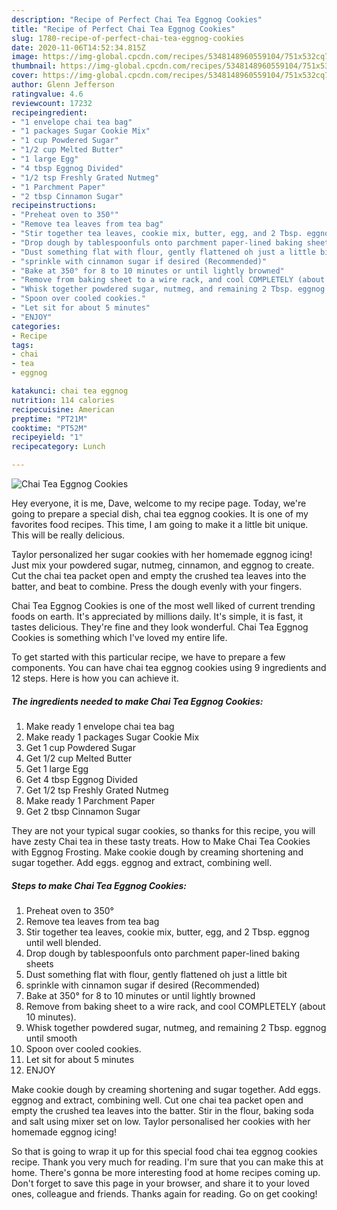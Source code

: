 ```yaml
---
description: "Recipe of Perfect Chai Tea Eggnog Cookies"
title: "Recipe of Perfect Chai Tea Eggnog Cookies"
slug: 1780-recipe-of-perfect-chai-tea-eggnog-cookies
date: 2020-11-06T14:52:34.815Z
image: https://img-global.cpcdn.com/recipes/5348148960559104/751x532cq70/chai-tea-eggnog-cookies-recipe-main-photo.jpg
thumbnail: https://img-global.cpcdn.com/recipes/5348148960559104/751x532cq70/chai-tea-eggnog-cookies-recipe-main-photo.jpg
cover: https://img-global.cpcdn.com/recipes/5348148960559104/751x532cq70/chai-tea-eggnog-cookies-recipe-main-photo.jpg
author: Glenn Jefferson
ratingvalue: 4.6
reviewcount: 17232
recipeingredient:
- "1 envelope chai tea bag"
- "1 packages Sugar Cookie Mix"
- "1 cup Powdered Sugar"
- "1/2 cup Melted Butter"
- "1 large Egg"
- "4 tbsp Eggnog Divided"
- "1/2 tsp Freshly Grated Nutmeg"
- "1 Parchment Paper"
- "2 tbsp Cinnamon Sugar"
recipeinstructions:
- "Preheat oven to 350°"
- "Remove tea leaves from tea bag"
- "Stir together tea leaves, cookie mix, butter, egg, and 2 Tbsp. eggnog until well blended."
- "Drop dough by tablespoonfuls onto parchment paper-lined baking sheets"
- "Dust something flat with flour, gently flattened oh just a little bit"
- "sprinkle with cinnamon sugar if desired (Recommended)"
- "Bake at 350° for 8 to 10 minutes or until lightly browned"
- "Remove from baking sheet to a wire rack, and cool COMPLETELY (about 10 minutes)."
- "Whisk together powdered sugar, nutmeg, and remaining 2 Tbsp. eggnog until smooth"
- "Spoon over cooled cookies."
- "Let sit for about 5 minutes"
- "ENJOY"
categories:
- Recipe
tags:
- chai
- tea
- eggnog

katakunci: chai tea eggnog 
nutrition: 114 calories
recipecuisine: American
preptime: "PT21M"
cooktime: "PT52M"
recipeyield: "1"
recipecategory: Lunch

---
```



![Chai Tea Eggnog Cookies](https://img-global.cpcdn.com/recipes/5348148960559104/751x532cq70/chai-tea-eggnog-cookies-recipe-main-photo.jpg)

Hey everyone, it is me, Dave, welcome to my recipe page. Today, we're going to prepare a special dish, chai tea eggnog cookies. It is one of my favorites food recipes. This time, I am going to make it a little bit unique. This will be really delicious.

Taylor personalized her sugar cookies with her homemade eggnog icing! Just mix your powdered sugar, nutmeg, cinnamon, and eggnog to create. Cut the chai tea packet open and empty the crushed tea leaves into the batter, and beat to combine. Press the dough evenly with your fingers.

Chai Tea Eggnog Cookies is one of the most well liked of current trending foods on earth. It's appreciated by millions daily. It's simple, it is fast, it tastes delicious. They're fine and they look wonderful. Chai Tea Eggnog Cookies is something which I've loved my entire life.


To get started with this particular recipe, we have to prepare a few components. You can have chai tea eggnog cookies using 9 ingredients and 12 steps. Here is how you can achieve it.

<!--inarticleads1-->

##### The ingredients needed to make Chai Tea Eggnog Cookies:

1. Make ready 1 envelope chai tea bag
1. Make ready 1 packages Sugar Cookie Mix
1. Get 1 cup Powdered Sugar
1. Get 1/2 cup Melted Butter
1. Get 1 large Egg
1. Get 4 tbsp Eggnog Divided
1. Get 1/2 tsp Freshly Grated Nutmeg
1. Make ready 1 Parchment Paper
1. Get 2 tbsp Cinnamon Sugar


They are not your typical sugar cookies, so thanks for this recipe, you will have zesty Chai tea in these tasty treats. How to Make Chai Tea Cookies with Eggnog Frosting. Make cookie dough by creaming shortening and sugar together. Add eggs. eggnog and extract, combining well. 

<!--inarticleads2-->

##### Steps to make Chai Tea Eggnog Cookies:

1. Preheat oven to 350°
1. Remove tea leaves from tea bag
1. Stir together tea leaves, cookie mix, butter, egg, and 2 Tbsp. eggnog until well blended.
1. Drop dough by tablespoonfuls onto parchment paper-lined baking sheets
1. Dust something flat with flour, gently flattened oh just a little bit
1. sprinkle with cinnamon sugar if desired (Recommended)
1. Bake at 350° for 8 to 10 minutes or until lightly browned
1. Remove from baking sheet to a wire rack, and cool COMPLETELY (about 10 minutes).
1. Whisk together powdered sugar, nutmeg, and remaining 2 Tbsp. eggnog until smooth
1. Spoon over cooled cookies.
1. Let sit for about 5 minutes
1. ENJOY


Make cookie dough by creaming shortening and sugar together. Add eggs. eggnog and extract, combining well. Cut one chai tea packet open and empty the crushed tea leaves into the batter. Stir in the flour, baking soda and salt using mixer set on low. Taylor personalised her cookies with her homemade eggnog icing! 

So that is going to wrap it up for this special food chai tea eggnog cookies recipe. Thank you very much for reading. I'm sure that you can make this at home. There's gonna be more interesting food at home recipes coming up. Don't forget to save this page in your browser, and share it to your loved ones, colleague and friends. Thanks again for reading. Go on get cooking!
